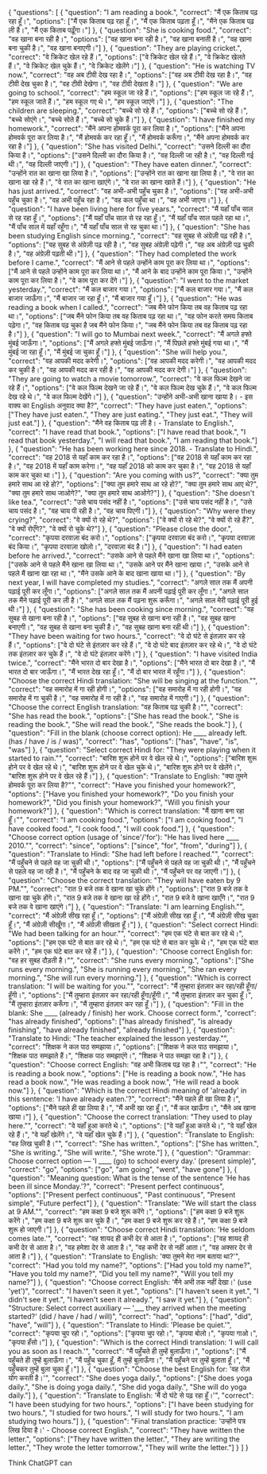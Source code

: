 {
"questions": [
{
"question": "I am reading a book.",
"correct": "मैं एक किताब पढ़ रहा हूँ।",
"options": ["मैं एक किताब पढ़ रहा हूँ।", "मैं एक किताब पढ़ता हूँ।", "मैंने एक किताब पढ़ ली है।", "मैं एक किताब पढ़ूँगा।"]
},
{
"question": "She is cooking food.",
"correct": "वह खाना बना रही है।",
"options": ["वह खाना बना रही है।", "वह खाना बनाती है।", "वह खाना बना चुकी है।", "वह खाना बनाएगी।"]
},
{
"question": "They are playing cricket.",
"correct": "वे क्रिकेट खेल रहे हैं।",
"options": ["वे क्रिकेट खेल रहे हैं।", "वे क्रिकेट खेलते हैं।", "वे क्रिकेट खेल चुके हैं।", "वे क्रिकेट खेलेंगे।"]
},
{
"question": "He is watching TV now.",
"correct": "वह अब टीवी देख रहा है।",
"options": ["वह अब टीवी देख रहा है।", "वह टीवी देख चुका है।", "वह टीवी देखेगा।", "वह टीवी देखता है।"]
},
{
"question": "We are going to school.",
"correct": "हम स्कूल जा रहे हैं।",
"options": ["हम स्कूल जा रहे हैं।", "हम स्कूल जाते हैं।", "हम स्कूल गए थे।", "हम स्कूल जाएंगे।"]
},
{
"question": "The children are sleeping.",
"correct": "बच्चे सो रहे हैं।",
"options": ["बच्चे सो रहे हैं।", "बच्चे सोएंगे।", "बच्चे सोते हैं।", "बच्चे सो चुके हैं।"]
},
{
"question": "I have finished my homework.",
"correct": "मैंने अपना होमवर्क पूरा कर लिया है।",
"options": ["मैंने अपना होमवर्क पूरा कर लिया है।", "मैं होमवर्क कर रहा हूँ।", "मैं होमवर्क करूँगा।", "मैंने अपना होमवर्क कर रहा है।"]
},
{
"question": "She has visited Delhi.",
"correct": "उसने दिल्ली का दौरा किया है।",
"options": ["उसने दिल्ली का दौरा किया है।", "वह दिल्ली जा रही है।", "वह दिल्ली गई थी।", "वह दिल्ली जाएगी।"]
},
{
"question": "They have eaten dinner.",
"correct": "उन्होंने रात का खाना खा लिया है।",
"options": ["उन्होंने रात का खाना खा लिया है।", "वे रात का खाना खा रहे हैं।", "वे रात का खाना खाएंगे।", "वे रात का खाना खाते हैं।"]
},
{
"question": "He has just arrived.",
"correct": "वह अभी-अभी पहुँच चुका है।",
"options": ["वह अभी-अभी पहुँच चुका है।", "वह अभी पहुँच रहा है।", "वह कल पहुँचा था।", "वह अभी जाएगा।"]
},
{
"question": "I have been living here for five years.",
"correct": "मैं यहाँ पाँच साल से रह रहा हूँ।",
"options": ["मैं यहाँ पाँच साल से रह रहा हूँ।", "मैं यहाँ पाँच साल पहले रहा था।", "मैं पाँच साल में यहाँ रहूँगा।", "मैं यहाँ पाँच साल से रह चुका था।"]
},
{
"question": "She has been studying English since morning.",
"correct": "वह सुबह से अंग्रेज़ी पढ़ रही है।",
"options": ["वह सुबह से अंग्रेज़ी पढ़ रही है।", "वह सुबह अंग्रेज़ी पढ़ेगी।", "वह अब अंग्रेज़ी पढ़ चुकी है।", "वह अंग्रेज़ी पढ़ती थी।"]
},
{
"question": "They had completed the work before I came.",
"correct": "मैं आने से पहले उन्होंने काम पूरा कर लिया था।",
"options": ["मैं आने से पहले उन्होंने काम पूरा कर लिया था।", "मैं आने के बाद उन्होंने काम पूरा किया।", "उन्होंने काम पूरा कर लिया है।", "वे काम पूरा कर देंगे।"]
},
{
"question": "I went to the market yesterday.",
"correct": "मैं कल बाजार गया।",
"options": ["मैं कल बाजार गया।", "मैं कल बाजार जाऊँगा।", "मैं बाजार जा रहा हूँ।", "मैं बाजार गया हूँ।"]
},
{
"question": "He was reading a book when I called.",
"correct": "जब मैंने फोन किया तब वह किताब पढ़ रहा था।",
"options": ["जब मैंने फोन किया तब वह किताब पढ़ रहा था।", "वह फोन करते समय किताब पढ़ेगा।", "वह किताब पढ़ चुका है जब मैंने फोन किया।", "जब मैंने फोन किया तब वह किताब पढ़ रहा है।"]
},
{
"question": "I will go to Mumbai next week.",
"correct": "मैं अगले हफ्ते मुंबई जाऊँगा।",
"options": ["मैं अगले हफ्ते मुंबई जाऊँगा।", "मैं पिछले हफ्ते मुंबई गया था।", "मैं मुंबई जा रहा हूँ।", "मैं मुंबई जा चुका हूँ।"]
},
{
"question": "She will help you.",
"correct": "वह आपकी मदद करेगी।",
"options": ["वह आपकी मदद करेगी।", "वह आपकी मदद कर चुकी है।", "वह आपकी मदद कर रही है।", "वह आपकी मदद कर देगी।"]
},
{
"question": "They are going to watch a movie tomorrow.",
"correct": "वे कल फिल्म देखने जा रहे हैं।",
"options": ["वे कल फिल्म देखने जा रहे हैं।", "वे कल फिल्म देख चुके हैं।", "वे कल फिल्म देख रहे थे।", "वे कल फिल्म देखेंगे।"]
},
{
"question": "उन्होंने अभी-अभी खाना खाया है। - इस वाक्य का English अनुवाद क्या है?",
"correct": "They have just eaten.",
"options": ["They have just eaten.", "They are just eating.", "They just eat.", "They will just eat."]
},
{
"question": "मैंने वह किताब पढ़ ली है। - Translate to English.",
"correct": "I have read that book.",
"options": ["I have read that book.", "I read that book yesterday.", "I will read that book.", "I am reading that book."]
},
{
"question": "He has been working here since 2018. - Translate to Hindi.",
"correct": "वह 2018 से यहाँ काम कर रहा है।",
"options": ["वह 2018 से यहाँ काम कर रहा है।", "वह 2018 में यहाँ काम करेगा।", "वह यहाँ 2018 को काम कर चुका है।", "वह 2018 से यहाँ काम कर चुका था।"]
},
{
"question": "Are you coming with us?",
"correct": "क्या तुम हमारे साथ आ रहे हो?",
"options": ["क्या तुम हमारे साथ आ रहे हो?", "क्या तुम हमारे साथ आए थे?", "क्या तुम हमारे साथ जाओगे?", "क्या तुम हमारे साथ आओगे?"]
},
{
"question": "She doesn't like tea.",
"correct": "उसे चाय पसंद नहीं है।",
"options": ["उसे चाय पसंद नहीं है।", "उसे चाय पसंद है।", "वह चाय पी रही है।", "वह चाय पिएगी।"]
},
{
"question": "Why were they crying?",
"correct": "वे क्यों रो रहे थे?",
"options": ["वे क्यों रो रहे थे?", "वे क्यों रो रहे हैं?", "वे क्यों रोएँगे?", "वे क्यों रो चुके थे?"]
},
{
"question": "Please close the door.",
"correct": "कृपया दरवाज़ा बंद करो।",
"options": ["कृपया दरवाज़ा बंद करो।", "कृपया दरवाज़ा बंद किया।", "कृपया दरवाज़ा खोलो।", "दरवाज़ा बंद है।"]
},
{
"question": "I had eaten before he arrived.",
"correct": "उसके आने से पहले मैंने खाना खा लिया था।",
"options": ["उसके आने से पहले मैंने खाना खा लिया था।", "उसके आने पर मैंने खाना खाया।", "उसके आने से पहले मैं खाना खा रहा था।", "मैंने उसके आने के बाद खाना खाया था।"]
},
{
"question": "By next year, I will have completed my studies.",
"correct": "अगले साल तक मैं अपनी पढ़ाई पूरी कर लूँगा।",
"options": ["अगले साल तक मैं अपनी पढ़ाई पूरी कर लूँगा।", "अगले साल तक मैंने पढ़ाई पूरी कर ली है।", "अगले साल तक मैं पढ़ना शुरू करूँगा।", "अगले साल मेरी पढ़ाई पूरी हुई थी।"]
},
{
"question": "She has been cooking since morning.",
"correct": "वह सुबह से खाना बना रही है।",
"options": ["वह सुबह से खाना बना रही है।", "वह सुबह खाना बनाएगी।", "वह सुबह से खाना बना चुकी है।", "वह सुबह खाना बना रही थी।"]
},
{
"question": "They have been waiting for two hours.",
"correct": "वे दो घंटे से इंतज़ार कर रहे हैं।",
"options": ["वे दो घंटे से इंतज़ार कर रहे हैं।", "वे दो घंटे बाद इंतज़ार कर रहे थे।", "वे दो घंटे तक इंतज़ार कर चुके हैं।", "वे दो घंटे इंतज़ार करेंगे।"]
},
{
"question": "I have visited India twice.",
"correct": "मैंने भारत दो बार देखा है।",
"options": ["मैंने भारत दो बार देखा है।", "मैं भारत दो बार जाऊँगा।", "मैं भारत देख रहा हूँ।", "मैं दो बार भारत में रहूँगा।"]
},
{
"question": "Choose the correct Hindi translation: "She will be singing at the function."",
"correct": "वह समारोह में गा रही होगी।",
"options": ["वह समारोह में गा रही होगी।", "वह समारोह में गा चुकी है।", "वह समारोह में गा रही है।", "वह समारोह में गाएगी।"]
},
{
"question": "Choose the correct English translation: "वह किताब पढ़ चुकी है।"",
"correct": "She has read the book.",
"options": ["She has read the book.", "She is reading the book.", "She will read the book.", "She reads the book."]
},
{
"question": "Fill in the blank (choose correct option): He ____ already left. (has / have / is / was)",
"correct": "has",
"options": ["has", "have", "is", "was"]
},
{
"question": "Select correct Hindi for: "They were playing when it started to rain."",
"correct": "बारिश शुरू होने पर वे खेल रहे थे।",
"options": ["बारिश शुरू होने पर वे खेल रहे थे।", "बारिश शुरू होने पर वे खेल चुके थे।", "बारिश शुरू होने पर वे खेलेंगे।", "बारिश शुरू होने पर वे खेल रहे हैं।"]
},
{
"question": "Translate to English: "क्या तुमने होमवर्क पूरा कर लिया है?"",
"correct": "Have you finished your homework?",
"options": ["Have you finished your homework?", "Do you finish your homework?", "Did you finish your homework?", "Will you finish your homework?"]
},
{
"question": "Which is correct translation: "मैं खाना बना रहा हूँ।"",
"correct": "I am cooking food.",
"options": ["I am cooking food.", "I have cooked food.", "I cook food.", "I will cook food."]
},
{
"question": "Choose correct option (usage of 'since'/'for'): "He has lived here ____ 2010."",
"correct": "since",
"options": ["since", "for", "from", "during"]
},
{
"question": "Translate to Hindi: "She had left before I reached."",
"correct": "मैं पहुँचने से पहले वह जा चुकी थी।",
"options": ["मैं पहुँचने से पहले वह जा चुकी थी।", "मैं पहुँचने से पहले वह जा रही है।", "मैं पहुँचने के बाद वह जा चुकी थी।", "मैं पहुँचने पर वह जाएगी।"]
},
{
"question": "Choose the correct translation: "They will have eaten by 9 PM."",
"correct": "रात 9 बजे तक वे खाना खा चुके होंगे।",
"options": ["रात 9 बजे तक वे खाना खा चुके होंगे।", "रात 9 बजे तक वे खाना खा रहे होंगे।", "रात 9 बजे वे खाना खाएँगे।", "रात 9 बजे तक वे खाना खाएंगे।"]
},
{
"question": "Translate: "I am learning English."",
"correct": "मैं अंग्रेज़ी सीख रहा हूँ।",
"options": ["मैं अंग्रेज़ी सीख रहा हूँ।", "मैं अंग्रेज़ी सीख चुका हूँ।", "मैं अंग्रेज़ी सीखूँगा।", "मैं अंग्रेज़ी सीखता हूँ।"]
},
{
"question": "Select correct Hindi: "We had been talking for an hour."",
"correct": "हम एक घंटे से बात कर रहे थे।",
"options": ["हम एक घंटे से बात कर रहे थे।", "हम एक घंटे से बात कर चुके थे।", "हम एक घंटे बात करेंगे।", "हम एक घंटे बात कर रहे हैं।"]
},
{
"question": "Choose correct English for: "वह हर सुबह दौड़ती है।"",
"correct": "She runs every morning.",
"options": ["She runs every morning.", "She is running every morning.", "She ran every morning.", "She will run every morning."]
},
{
"question": "Which is correct translation: "I will be waiting for you."",
"correct": "मैं तुम्हारा इंतज़ार कर रहा/रही हूँगा/हूँगी।",
"options": ["मैं तुम्हारा इंतज़ार कर रहा/रही हूँगा/हूँगी।", "मैं तुम्हारा इंतज़ार कर चुका हूँ।", "मैं तुम्हारा इंतज़ार करूँगा।", "मैं तुम्हारा इंतज़ार कर रहा हूँ।"]
},
{
"question": "Fill in the blank: She ____ (already / finish) her work. Choose correct form.",
"correct": "has already finished",
"options": ["has already finished", "is already finishing", "have already finished", "already finished"]
},
{
"question": "Translate to Hindi: "The teacher explained the lesson yesterday."",
"correct": "शिक्षक ने कल पाठ समझाया।",
"options": ["शिक्षक ने कल पाठ समझाया।", "शिक्षक पाठ समझाते हैं।", "शिक्षक पाठ समझाएंगे।", "शिक्षक ने पाठ समझा रहा है।"]
},
{
"question": "Choose correct English: "वह अभी किताब पढ़ रहा है।"",
"correct": "He is reading a book now.",
"options": ["He is reading a book now.", "He has read a book now.", "He was reading a book now.", "He will read a book now."]
},
{
"question": "Which is the correct Hindi meaning of 'already' in this sentence: 'I have already eaten.'?",
"correct": "मैंने पहले ही खा लिया है।",
"options": ["मैंने पहले ही खा लिया है।", "मैं अभी खा रहा हूँ।", "मैं कल खाऊँगा।", "मैंने अब खाना खाया।"]
},
{
"question": "Choose the correct translation: "They used to play here."",
"correct": "वे यहाँ हुआ करते थे।",
"options": ["वे यहाँ हुआ करते थे।", "वे यहाँ खेल रहे हैं।", "वे यहाँ खेलेंगे।", "वे यहाँ खेल चुके हैं।"]
},
{
"question": "Translate to English: "वह लिख चुकी है।"",
"correct": "She has written.",
"options": ["She has written.", "She is writing.", "She will write.", "She wrote."]
},
{
"question": "Grammar: Choose correct option — 'I ____ (go) to school every day.' (present simple)",
"correct": "go",
"options": ["go", "am going", "went", "have gone"]
},
{
"question": "Meaning question: What is the tense of the sentence 'He has been ill since Monday.'?",
"correct": "Present perfect continuous",
"options": ["Present perfect continuous", "Past continuous", "Present simple", "Future perfect"]
},
{
"question": "Translate: "We will start the class at 9 AM."",
"correct": "हम कक्षा 9 बजे शुरू करेंगे।",
"options": ["हम कक्षा 9 बजे शुरू करेंगे।", "हम कक्षा 9 बजे शुरू कर चुके हैं।", "हम कक्षा 9 बजे शुरू कर रहे हैं।", "हम कक्षा 9 बजे शुरू हो जाएगी।"]
},
{
"question": "Choose correct Hindi translation: 'He seldom comes late.'",
"correct": "वह शायद ही कभी देर से आता है।",
"options": ["वह शायद ही कभी देर से आता है।", "वह हमेशा देर से आता है।", "वह कभी देर से नहीं आता।", "वह अक्सर देर से आता है।"]
},
{
"question": "Translate to English: 'क्या तुमने मेरा नाम बताया था?'",
"correct": "Had you told my name?",
"options": ["Had you told my name?", "Have you told my name?", "Did you tell my name?", "Will you tell my name?"]
},
{
"question": "Choose correct English: 'मैंने अभी तक नहीं देखा।' (use 'yet')",
"correct": "I haven't seen it yet.",
"options": ["I haven't seen it yet.", "I didn't see it yet.", "I haven't seen it already.", "I saw it yet."]
},
{
"question": "Structure: Select correct auxiliary — '___ they arrived when the meeting started?' (did / have / had / will)",
"correct": "had",
"options": ["had", "did", "have", "will"]
},
{
"question": "Translate to Hindi: 'Please be quiet.'",
"correct": "कृपया चुप रहो।",
"options": ["कृपया चुप रहो।", "कृपया बोलो।", "कृपया गाओ।", "कृपया हँसो।"]
},
{
"question": "Which is the correct Hindi translation: 'I will call you as soon as I reach.'",
"correct": "मैं पहुँचते ही तुम्हें बुलाऊँगा।",
"options": ["मैं पहुँचते ही तुम्हें बुलाऊँगा।", "मैं पहुँच चुका हूँ, मैं तुम्हें बुलाऊँगा।", "मैं पहुँचने पर तुम्हें बुलाता हूँ।", "मैं पहुँचकर तुम्हें बुला चुका हूँ।"]
},
{
"question": "Choose the best English for: 'वह रोज़ योग करती है।'",
"correct": "She does yoga daily.",
"options": ["She does yoga daily.", "She is doing yoga daily.", "She did yoga daily.", "She will do yoga daily."]
},
{
"question": "Translate to English: 'मैं दो घंटे से पढ़ रहा हूँ।'",
"correct": "I have been studying for two hours.",
"options": ["I have been studying for two hours.", "I studied for two hours.", "I will study for two hours.", "I am studying two hours."]
},
{
"question": "Final translation practice: 'उन्होंने पत्र लिख दिया है।' - Choose correct English.",
"correct": "They have written the letter.",
"options": ["They have written the letter.", "They are writing the letter.", "They wrote the letter tomorrow.", "They will write the letter."]
}
]
}

Think
ChatGPT can